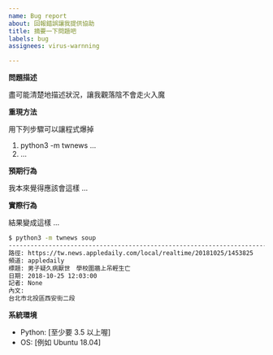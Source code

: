 ```yaml
---
name: Bug report
about: 回報錯誤讓我提供協助
title: 摘要一下問題吧
labels: bug
assignees: virus-warnning

---
```


**問題描述**

盡可能清楚地描述狀況，讓我觀落陰不會走火入魔

**重現方法**

用下列步驟可以讓程式爆掉
1. python3 -m twnews ...
2. ...

**預期行為**

我本來覺得應該會這樣 ...

**實際行為**

結果變成這樣 ...
```bash
$ python3 -m twnews soup 
---------------------------------------------------------------------------
路徑: https://tw.news.appledaily.com/local/realtime/20181025/1453825
頻道: appledaily
標題: 男子疑久病厭世　學校圍牆上吊輕生亡
日期: 2018-10-25 12:03:00
記者: None
內文:
台北市北投區西安街二段
```

**系統環境**

 - Python: [至少要 3.5 以上喔]
 - OS: [例如 Ubuntu 18.04]
